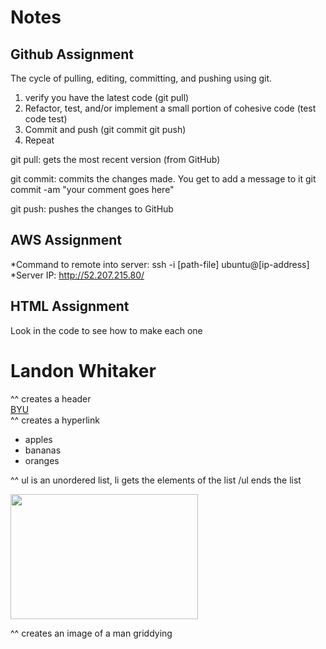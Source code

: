 # Notes
## Github Assignment
The cycle of pulling, editing, committing, and pushing using git.
1. verify you have the latest code (git pull)
1. Refactor, test, and/or implement a small portion of cohesive code (test code test)
1. Commit and push (git commit git push)
1. Repeat

git pull: gets the most recent version (from GitHub)

git commit: commits the changes made. You get to add a message to it
git commit -am "your comment goes here"

git push: pushes the changes to GitHub


## AWS Assignment
*Command to remote into server: ssh -i [path-file] ubuntu@[ip-address]
*Server IP: http://52.207.215.80/


## HTML Assignment
Look in the code to see how to make each one
<h1>Landon Whitaker</h1> 
^^ creates a header
<div><a href="BYU.edu">BYU</a></div> 
^^ creates a hyperlink
  <ul>
        <li>apples</li> 
        <li>bananas</li>
        <li>oranges</li>
      </ul>   
^^ ul is an unordered list, li gets the elements of the list /ul ends the list
<p><img src="https://img.buzzfeed.com/buzzfeed-static/complex/images/Y19jcm9wLGhfMTY4MSx3XzI5ODgseF8xMSx5Xzcy/ccxzyc8kzae1lhun8imc/justin-jefferson-griddy-dance.jpg?downsize=1840:*&output-format=auto&output-quality=auto" width = "300" height = "200"></p> 
^^ creates an image of a man griddying
